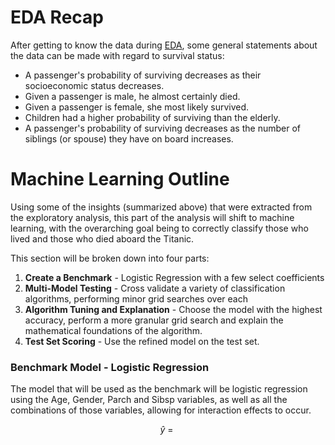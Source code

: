 # EDA Recap

After getting to know the data during [EDA](eda_with_R.pdf), some general statements about the data can be made with regard to survival status:

* A passenger's probability of surviving decreases as their socioeconomic status decreases.
* Given a passenger is male, he almost certainly died.
* Given a passenger is female, she most likely survived.
* Children had a higher probability of surviving than the elderly.
* A passenger's probability of surviving decreases as the number of siblings (or spouse) they have on board increases.

# Machine Learning Outline

Using some of the insights (summarized above) that were extracted from the exploratory analysis, this part of the analysis will shift to machine learning, with the overarching goal being to correctly classify those who lived and those who died aboard the Titanic.

This section will be broken down into four parts:

1. **Create a Benchmark** - Logistic Regression with a few select coefficients
2. **Multi-Model Testing** - Cross validate a variety of classification algorithms, performing minor grid searches over each
3. **Algorithm Tuning and Explanation** - Choose the model with the highest accuracy, perform a more granular grid search and explain the mathematical foundations of the algorithm.
4. **Test Set Scoring** - Use the refined model on the test set.


### Benchmark Model - Logistic Regression

The model that will be used as the benchmark will be logistic regression using the Age, Gender, Parch and Sibsp variables, as well as all the combinations of those variables, allowing for interaction effects to occur.

$$\hat{y}~=~$$

